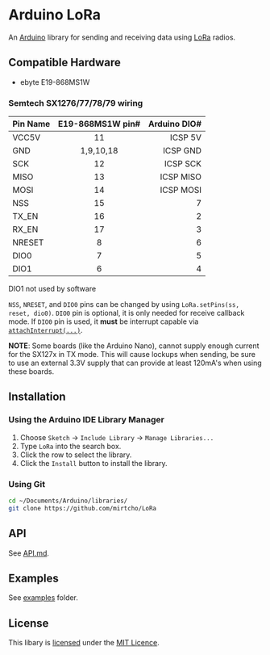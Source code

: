 # Arduino LoRa


An [Arduino](http://arduino.cc/) library for sending and receiving data using [LoRa](https://www.lora-alliance.org/) radios.

## Compatible Hardware

 * ebyte E19-868MS1W

### Semtech SX1276/77/78/79 wiring

| Pin Name | E19-868MS1W pin# | Arduino DIO# |
|--------|:-----------:|----------:|
| VCC5V  |    11       | ICSP 5V   |
| GND    | 1,9,10,18   | ICSP GND  |
| SCK    |    12       | ICSP SCK  |
| MISO   |    13       | ICSP MISO |
| MOSI   |    14       | ICSP MOSI |
| NSS    |    15       |   7       |
| TX_EN  |    16       |   2       |
| RX_EN  |    17       |   3       |
| NRESET |     8       |   6       |
| DIO0   |     7       |   5       |
| DIO1   |     6       |   4       | 

DIO1 not used by software

`NSS`, `NRESET`, and `DIO0` pins can be changed by using `LoRa.setPins(ss, reset, dio0)`. `DIO0` pin is optional, it is only needed for receive callback mode. If `DIO0` pin is used, it **must** be interrupt capable via [`attachInterrupt(...)`](https://www.arduino.cc/en/Reference/AttachInterrupt).

**NOTE**: Some boards (like the Arduino Nano), cannot supply enough current for the SX127x in TX mode. This will cause lockups when sending, be sure to use an external 3.3V supply that can provide at least 120mA's when using these boards.

## Installation

### Using the Arduino IDE Library Manager

1. Choose `Sketch` -> `Include Library` -> `Manage Libraries...`
2. Type `LoRa` into the search box.
3. Click the row to select the library.
4. Click the `Install` button to install the library.

### Using Git

```sh
cd ~/Documents/Arduino/libraries/
git clone https://github.com/mirtcho/LoRa
```

## API

See [API.md](API.md).

## Examples

See [examples](examples) folder.

## License

This libary is [licensed](LICENSE) under the [MIT Licence](http://en.wikipedia.org/wiki/MIT_License).
